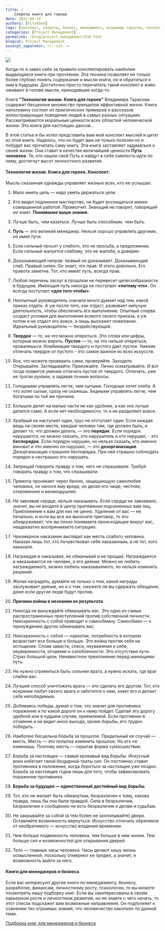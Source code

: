 ```yaml
---
title: |
    Секреты книги для героев
date: 2012-04-19
authors: [FiloXSee]
tags: [конспект, секреты, бизнес, менеджмент, владимир тарасов, технология жизни, философия жизни]
categories: [Project Management]
permalink: /blog/project_management/630.html
blogcat: Project Management
excerpt_separator: <!--cut-->
---
```



![](http://itw66.ru/uploads/images/00/00/02/2012/04/19/e5ff08.jpg)


Когда-то я завел себе за правило конспектировать наиболее выдающиеся книги при прочтении. Эта техника позволяет не только более глубоко понять содержание и мысли книги, но и обратиться к ним в будущем. Достаточно просто перечитать такой конспект и живо оживают в голове мысли, приходившие когда-то.

Книга **"Технология жизни. Книга для героев"** Владимира Тарасова содержит бесценное множество принципов эффективной жизни. Книга наполовину состоит из практических примеров и рассказов иллюстрирующих поведение людей в самых разных ситуациях. Рассматриваются моральные ценности всех областей человеческой жизни. Это книга для настоящих даосов...

В этой статье я бы хотел представить вам мой конспект мыслей и цитат из этой книги. Надеюсь, что он будет вам не только полезен но и побудит вас прочитать саму книгу. Эта книга заставляет задуматься о своей жизни. Она ставит в качестве величайшей ценности **Путь человека**. Те, кто нашли свой Путь и найдут в себе смелость идти по нему, достигнут высот личностного развития.

#### Технология жизни. Книга для героев. Конспект:


Мысль сказанная однажды управляет жизнью всех, кто ее услышал.

1. Мало иметь цель — надо уметь держаться цели.

2. Кто видел подлинное мастерство, не будет восхищаться менее совершенной работой. Промолчит. Знающий не говорит, говорящий не знает. **Понимание выше знания.**

3. Лучше быть, чем казаться. Лучше быть способным, чем быть.

4. **Путь** — это великий менеджер. Нельзя хорошо управлять другими, не имея пути. 

5. Если сильный просит у слабого, это не просьба, а предложение. Если сильный жалуется слабому, это не жалоба, а доверие.

6. Доказывающий неправ: правый не доказывает. Доказывающий слаб. Правый силен. Он знает, что прав. И этого довольно. Его правота заметна. Тот, кто имеет путь, всегда прав.

7. Любой перечень заслуг в прошлом не перевесит целесообразности в будущем. Имеющий путь никогда не поступает **«потому что»**. Он всегда поступает **«для того чтобы»**.

<!--cut-->

8. Неопытный руководитель сначала много думает над тем, какой приказ отдать. А уж после того, как отдаст, развивает кипучую деятельность, чтобы обеспечить его выполнение. Опытный сперва создаст условия для выполнения всякого своего приказа, а уж потом и не отдаст его вовсе, а лишь выскажет пожелание. Идеальный руководитель — бездействующий.

9. **Твердое** — то, на что можно опереться. Это слова или цифры, которым можно верить. **Пустое** — то, на что нельзя опереться, провалишься. Комбинация твердого и пустого дает пустое. Умение отличать твердое от пустого - это самое важное из всех искусств.

10. Все, что можете проверить сами, проверяйте. Заходите. Открывайте. Заглядывайте. Приезжайте. Лично осматривайте. И вот тогда появится умение отличать пустое от твердого. Отличать, уже не трогая руками, а задавая точные вопросы.

11. Голодными управлять легче, чем сытыми. Голодные хотят хлеба. А что хотят сытые, сразу не скажешь. Бедными управлять легче, чем богатыми по той же причине.

12. Большое делят на малые части не как удобнее, а как оно лучше делится само. А если нет необходимости, то и не разделяют вовсе.

13. Храбрый не наступает один, трус не отступает один. Если каждая вещь на своем месте, каждый человек там, где должен быть, и делает то, что должен делать, — это **порядок**. Если порядок нарушается, но можно сказать, кто нарушитель и кто нарушил, - это **беспорядок**. Если порядок нарушен, но нельзя сказать, кто именно виноват и что именно он нарушил, — это **дезорганизация**. Дезорганизация страшнее беспорядка. При ней страшно соблюдать порядок и нестрашно его нарушать.

14. Запрещай говорить правду о том, чего не спрашивали. Требуй говорить правду о том, что спрашивали.

15. Прямота проникает через броню, защищающую самолюбие человека, не нанося ему вреда, но делая его чище, честнее, откровеннее и великодушнее.

16. Не завоевав сердце, нельзя наказывать. Если сердце не завоевано, значит, вы не входите в центр притяжения подчиненных вам лиц. Приближение к вам для них не ценно. Удаление от вас — не печально, и если вы все же выносите приговор, то это обнаруживает, что вы плохо понимаете происходящее вокруг вас, неадекватно воспринимаете ситуацию.

17. Чрезмерное наказание выглядит как месть слабого человека. Наказан лишь тот, кто почувствовал себя наказанным, а не тот, кого наказали.

18. Награждая и наказывая, не обманывай и не прощай. Награждается и наказывается не человек, а его деяние. Можно не любить награждаемого, можно любить наказываемого, но нельзя изменять решений.

19. Желая наградить, думайте не только о том, какой награды заслуживает деяние, но и о том, сможете ли вы сдержать обещание, даже если другие люди будут против.

20. **Причина войны в незнании ее результата**.

21. Никогда не вынуждайте обманывать вас. Это одно из самых распространенных преступлений против собственной личности. Неискренность с собой приводит к самообману. Самообман — к принуждению других обманывать вас.

22. Неискренность с собой — наркотик, потребность в котором возрастает все больше и больше. Это война против себя на истощение. Сплав зависти, спеси, неуважения к себе, неуверенности, отчаяния и озлобленности. Это отсутствие пути. Страх большой цели. Ненавистное преклонение перед имеющими путь.

23. Не нужно стремиться быть сильнее врага, а нужно искать, где враг слабее вас.

24. Лучший способ уничтожить врага — это сделать его другом. Тот, кто искренне любит своего врага и заботится о нем, знает его и делает себя непобедимым.

25. Добиваясь победы, думай о том, что значит для противника поражение и по какой дороге он к нему пойдет. Сделай эту дорогу удобной или в худшем случае, приемлемой. Если противник в отчаянии и не видит иною выхода, кроме борьбы, его трудно победить.

26. Наиболее бесцельна борьба за прошлое. Предельный ее случай — месть. Месть — это попытка изменить прошлое. Но его не изменишь. Поэтому месть — скрытая форма сумасшествия.

27. Борьба за настоящее — самый кровавый вид борьбы. Искусный воин избегает такой бездарной траты сил. Он постоянно ставит противника в положение, когда бороться за настоящее уже поздно. Борьба за настоящее годна лишь для того, чтобы зафиксировать поражение противника

28. **Борьба за будущее — единственный достойный вид борьбы.**

29. Тот, кто не желает быть обманутым, безразличен к тому, какова правда, лишь бы она была правдой. Сила в безразличии. Безразличие к сообщению не есть безразличие к делам и судьбам.

30. Не закрывайте за собой (а тем более не захлопывайте) двери. Оставляйте возможность вернуться. Искусство отличать обратимое от необратимого — искусство вла­дения временем.

31. Чем больше подвижность человека, тем больше в нем жизни. Тем больше сил и возможностей для открывания дверей.

32. Тело — главные часы человека. Часы делают нашу жизнь осмысленной, поскольку отмеряют ее предел, а значит, и возможность выйти за него.

#### Книги для менеджеров и бизнеса


Если вас интересуют другие книги по менеджменту, бизнесу, разработке, финансам, личностному росту, психологии, то вы можете посмотреть нашу подборку книг. Если вы заинтересованы в своем карьерном росте и личностном развитии, но не знаете с чего начать, то этот список подскажет вам возможные направления. Он подтолкнет к освоению тех огромных знаний, что человечество накопило по данной теме.

[Подборка книг для менеджеров и бизнеса](http://itw66.ru/blog/project_management/601.html)
